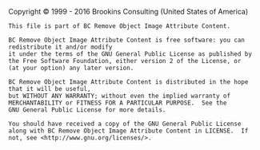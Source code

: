 ﻿Copyright © 1999 - 2016 Brookins Consulting (United States of America)

    This file is part of BC Remove Object Image Attribute Content.

    BC Remove Object Image Attribute Content is free software: you can redistribute it and/or modify
    it under the terms of the GNU General Public License as published by
    the Free Software Foundation, either version 2 of the License, or
    (at your option) any later version.

    BC Remove Object Image Attribute Content is distributed in the hope that it will be useful,
    but WITHOUT ANY WARRANTY; without even the implied warranty of
    MERCHANTABILITY or FITNESS FOR A PARTICULAR PURPOSE.  See the
    GNU General Public License for more details.

    You should have received a copy of the GNU General Public License
    along with BC Remove Object Image Attribute Content in LICENSE.  If not, see <http://www.gnu.org/licenses/>.
